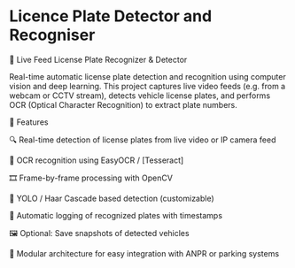 # Licence Plate Detector and Recogniser

🚗 Live Feed License Plate Recognizer & Detector

Real-time automatic license plate detection and recognition using computer vision and deep learning.
This project captures live video feeds (e.g. from a webcam or CCTV stream), detects vehicle license plates, and performs OCR (Optical Character Recognition) to extract plate numbers.

📸 Features

🔍 Real-time detection of license plates from live video or IP camera feed

🧠 OCR recognition using EasyOCR
 / [Tesseract]

🎞️ Frame-by-frame processing with OpenCV

🧩 YOLO / Haar Cascade based detection (customizable)

💾 Automatic logging of recognized plates with timestamps

🖼️ Optional: Save snapshots of detected vehicles

🧰 Modular architecture for easy integration with ANPR or parking systems
